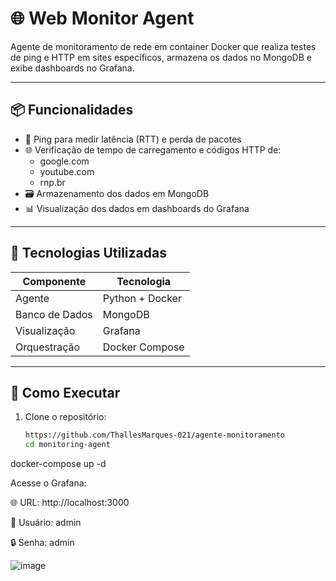 # 🌐 Web Monitor Agent

Agente de monitoramento de rede em container Docker que realiza testes de ping e HTTP em sites específicos, armazena os dados no MongoDB e exibe dashboards no Grafana.

---

## 📦 Funcionalidades

- 🔁 Ping para medir latência (RTT) e perda de pacotes
- 🌐 Verificação de tempo de carregamento e códigos HTTP de:
  - google.com
  - youtube.com
  - rnp.br
- 🗃️ Armazenamento dos dados em MongoDB
- 📊 Visualização dos dados em dashboards do Grafana

---

## 🧰 Tecnologias Utilizadas

| Componente       | Tecnologia         |
|------------------|--------------------|
| Agente           | Python + Docker    |
| Banco de Dados   | MongoDB            |
| Visualização     | Grafana            |
| Orquestração     | Docker Compose     |

---

## 🚀 Como Executar

1. Clone o repositório:
   ```bash
   https://github.com/ThallesMarques-021/agente-monitoramento
   cd monitoring-agent
   
  docker-compose up -d

Acesse o Grafana:

🌐 URL: http://localhost:3000

👤 Usuário: admin

🔒 Senha: admin




![image](https://github.com/user-attachments/assets/6f25aaf9-714e-48f6-ad0d-85b58c3a145c)




